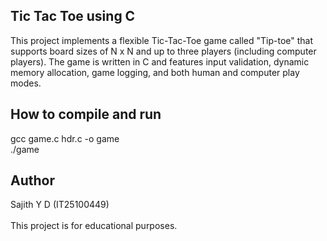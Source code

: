 <h2>Tic Tac Toe using C</h2>
This project implements a flexible Tic-Tac-Toe game called "Tip-toe" that supports board sizes of N x N and up to three players (including computer players).
The game is written in C and features input validation, dynamic memory allocation, game logging, and both human and computer play modes.

<h2>How to compile and run</h2>
gcc game.c hdr.c -o game<br>
./game<br> 
<h2>Author</h2>
Sajith Y D (IT25100449)
<br> <br> This project is for educational purposes.
